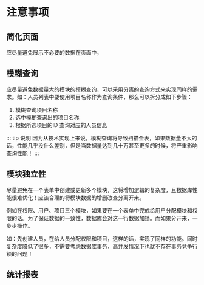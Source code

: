 # 注意事项

## 简化页面

应尽量避免展示不必要的数据在页面中，

## 模糊查询

应尽量避免数据量大的模块的模糊查询，可以采用分离的查询方式来实现同样的需求。如：人员列表中要使用项目名称作为查询条件，那么可以拆分成如下步骤：

1. 模糊查询项目名称
2. 选中模糊查询出的项目名称
3. 根据所选项目的ID 查询对应的人员信息

::: tip 说明
因为从技术实现上来说，模糊查询将导致扫描全表，如果数据量不大的话，性能几乎没什么差别，但是当数据量达到几十万甚至更多的时候，将严重影响查询性能！
:::

## 模块独立性

尽量避免在一个表单中创建或更新多个模块，这将增加逻辑的复杂度，且数据库性能很难优化！应该合理的将模块数据的增删改查分离开来。

例如在权限、用户、项目三个模块，如果要在一个表单中完成给用户分配模块和权限的话。为了保证数据的一致性，数据库会对这一行数据加锁。而如果分开来，一步步操作。

如：先创建人员，在给人员分配权限和项目，这样的话，实现了同样的功能。同时复杂度降低了很多，不需要考虑数据库事务，高并发情况下也就不存在事务竞争行锁的问题！

## 统计报表
